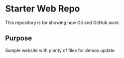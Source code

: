 # Starter Web Repo

This repository is for showing how Git and GitHub work

## Purpose

Sample website with plenty of files for demos
update